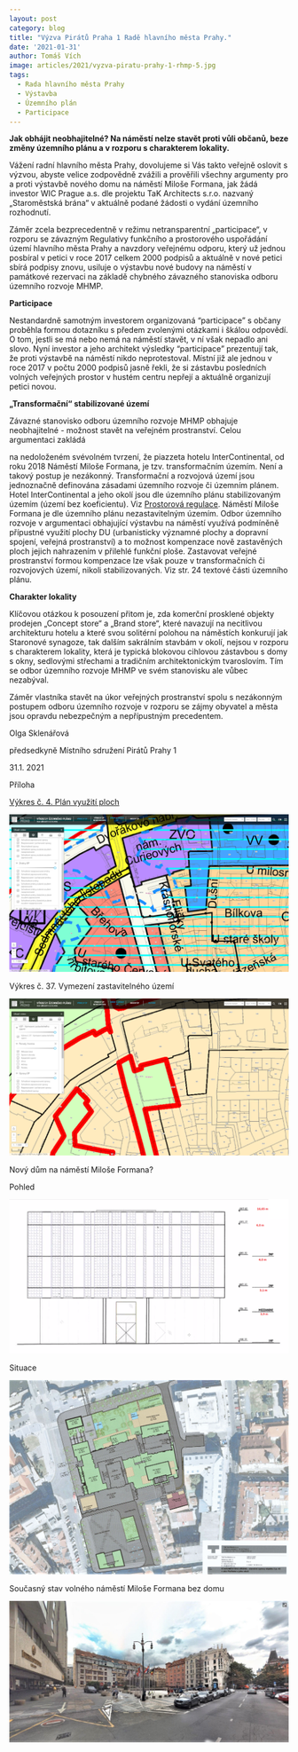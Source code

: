 ```yaml
---
layout: post
category: blog
title: "Výzva Pirátů Praha 1 Radě hlavního města Prahy."
date: '2021-01-31'
author: Tomáš Vích
image: articles/2021/vyzva-piratu-prahy-1-rhmp-5.jpg
tags:
  - Rada hlavního města Prahy
  - Výstavba
  - Územního plán
  - Participace
---
```


**Jak obhájit neobhajitelné? Na náměstí nelze stavět proti vůli občanů, beze změny územního plánu a v rozporu s charakterem lokality.**

Vážení radní hlavního města Prahy, dovolujeme si Vás takto veřejně oslovit s výzvou, abyste velice zodpovědně zvážili a prověřili všechny argumenty pro a proti výstavbě nového domu na náměstí Miloše Formana, jak žádá investor WIC Prague a.s. dle projektu TaK Architects s.r.o. nazvaný „Staroměstská brána“ v aktuálně podané žádosti o vydání územního rozhodnutí.

Záměr zcela bezprecedentně v režimu netransparentní „participace“, v rozporu se závazným Regulativy funkčního a prostorového uspořádání území hlavního města Prahy a navzdory  veřejnému odporu, který už jednou posbíral v petici v roce 2017 celkem 2000 podpisů a aktuálně v nové petici sbírá podpisy znovu, usiluje o výstavbu nové budovy na náměstí v památkové rezervaci na základě chybného závazného stanoviska odboru územního rozvoje MHMP.

**Participace**

Nestandardně samotným investorem organizovaná  “participace” s občany proběhla formou dotazníku s předem zvolenými otázkami i škálou odpovědí. O tom, jestli se má nebo nemá na náměstí stavět, v ní však nepadlo ani slovo. Nyní investor a jeho architekt výsledky “participace” prezentují tak, že proti výstavbě na náměstí nikdo neprotestoval. Místní již ale jednou v roce 2017 v počtu 2000 podpisů jasně řekli, že si zástavbu posledních volných veřejných prostor v hustém centru nepřejí a aktuálně organizují petici novou.

**„Transformační“ stabilizované území**

Závazné stanovisko odboru územního rozvoje MHMP obhajuje neobhajitelné - možnost stavět na veřejném prostranství. Celou argumentaci zakládá

na nedoloženém svévolném tvrzení, že piazzeta hotelu InterContinental, od roku 2018 Náměstí Miloše Formana, je tzv. transformačním územím. Není a takový postup je nezákonný. Transformační a rozvojová území jsou jednoznačně definována zásadami územního rozvoje či územním plánem. Hotel InterContinental a jeho okolí jsou dle územního plánu stabilizovaným územím (území bez koeficientu). Viz [Prostorová regulace](https://www.iprpraha.cz/clanek/58/prostorova-regulace). Náměstí Miloše Formana je dle územního plánu nezastavitelným územím. Odbor územního rozvoje v argumentaci obhajující výstavbu na náměstí využívá podmíněně přípustné využití plochy DU (urbanisticky významné plochy a dopravní spojení, veřejná prostranství) a to možnost kompenzace nově zastavěných ploch jejich nahrazením v přilehlé funkční ploše. Zastavovat veřejné prostranství formou kompenzace lze však pouze v transformačních či rozvojových území, nikoli stabilizovaných. Viz str. 24 textové části územního plánu.

**Charakter lokality**

Klíčovou otázkou k posouzení přitom je, zda komerční prosklené objekty prodejen „Concept store“ a „Brand store“, které navazují na necitlivou architekturu hotelu a které svou solitérní polohou na náměstích konkurují jak Staronové synagoze, tak dalším sakrálním stavbám v okolí, nejsou v rozporu s charakterem lokality, která je typická blokovou cihlovou zástavbou s domy s okny, sedlovými střechami a tradičním architektonickým tvaroslovím. Tím se odbor územního rozvoje MHMP ve svém stanovisku ale vůbec nezabýval.

Záměr vlastníka stavět na úkor veřejných prostranství spolu s nezákonným postupem odboru územního rozvoje v rozporu se zájmy obyvatel a města jsou opravdu nebezpečným a nepřípustným precedentem.

Olga Sklenářová

předsedkyně Místního sdružení Pirátů Prahy 1

31.1. 2021

Příloha

[Výkres č. 4. Plán využití ploch](https://www.praha.eu/public/e9/6e/47/2706756_916851_Priloha_c._1_OPP_55_2018.pdf)

![](/assets/img/articles/2021/vyzva-piratu-prahy-1-rhmp-1.png) 

Výkres č. 37. Vymezení zastavitelného území

![](/assets/img/articles/2021/vyzva-piratu-prahy-1-rhmp-2.png) 

Nový dům na náměstí Miloše Formana?

Pohled

![](/assets/img/articles/2021/vyzva-piratu-prahy-1-rhmp-3.png) 

Situace

![](/assets/img/articles/2021/vyzva-piratu-prahy-1-rhmp-4.png) 

Současný stav volného náměstí Miloše Formana bez domu

![](/assets/img/articles/2021/vyzva-piratu-prahy-1-rhmp-5.jpg) 
